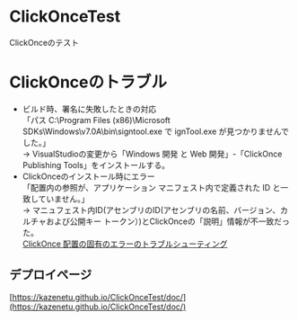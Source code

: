 # ClickOnceTest
ClickOnceのテスト

# ClickOnceのトラブル

* ビルド時、署名に失敗したときの対応  
「パス C:\Program Files (x86)\Microsoft SDKs\Windows\v7.0A\bin\signtool.exe で ignTool.exe が見つかりませんでした。」  
→ VisualStudioの変更から「Windows 開発 と Web 開発」-「ClickOnce Publishing Tools」をインストールする。
* ClickOnceのインストール時にエラー  
「配置内の参照が、アプリケーション マニフェスト内で定義された ID と一致していません。」  
→ マニュフェスト内ID(アセンブリのID(アセンブリの名前、バージョン、カルチャおよび公開キー トークン）)とClickOnceの「説明」情報が不一致だった。  
[ClickOnce 配置の固有のエラーのトラブルシューティング](https://msdn.microsoft.com/ja-jp/library/ms229001.aspx)

## デプロイページ
[https://kazenetu.github.io/ClickOnceTest/doc/](https://kazenetu.github.io/ClickOnceTest/doc/)